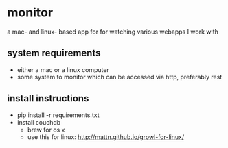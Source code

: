 # monitor

a mac- and linux- based app for for watching various webapps I work with

## system requirements
- either a mac or a linux computer
- some system to monitor which can be accessed via http, preferably rest

## install instructions
* pip install -r requirements.txt
* install couchdb 
   - brew for os x
   - use this for linux: http://mattn.github.io/growl-for-linux/



